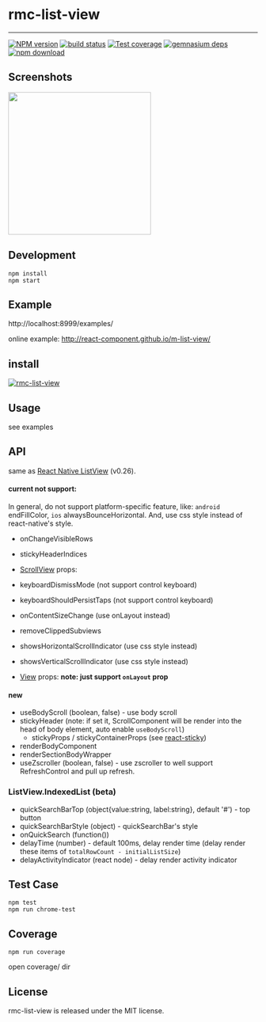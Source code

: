 # rmc-list-view
---

[![NPM version][npm-image]][npm-url]
[![build status][travis-image]][travis-url]
[![Test coverage][coveralls-image]][coveralls-url]
[![gemnasium deps][gemnasium-image]][gemnasium-url]
[![npm download][download-image]][download-url]

[npm-image]: http://img.shields.io/npm/v/rmc-list-view.svg?style=flat-square
[npm-url]: http://npmjs.org/package/rmc-list-view
[travis-image]: https://img.shields.io/travis/react-component/m-list-view.svg?style=flat-square
[travis-url]: https://travis-ci.org/react-component/m-list-view
[coveralls-image]: https://img.shields.io/coveralls/react-component/m-list-view.svg?style=flat-square
[coveralls-url]: https://coveralls.io/r/react-component/m-list-view?branch=master
[gemnasium-image]: http://img.shields.io/gemnasium/react-component/m-list-view.svg?style=flat-square
[gemnasium-url]: https://gemnasium.com/react-component/m-list-view
[node-image]: https://img.shields.io/badge/node.js-%3E=_0.10-green.svg?style=flat-square
[node-url]: http://nodejs.org/download/
[download-image]: https://img.shields.io/npm/dm/rmc-list-view.svg?style=flat-square
[download-url]: https://npmjs.org/package/rmc-list-view


## Screenshots

<img src="https://os.alipayobjects.com/rmsportal/ddyjYtQFAIywppH.png" width="288"/>


## Development

```
npm install
npm start
```

## Example

http://localhost:8999/examples/

online example: http://react-component.github.io/m-list-view/

## install

[![rmc-list-view](https://nodei.co/npm/rmc-list-view.png)](https://npmjs.org/package/rmc-list-view)

## Usage
see examples

## API

same as [React Native ListView](https://facebook.github.io/react-native/docs/listview.html#content)
(v0.26).

#### current not support:
In general, do not support platform-specific feature,
like: `android` endFillColor, `ios` alwaysBounceHorizontal.
And, use css style instead of react-native's style.

- onChangeVisibleRows
- stickyHeaderIndices

- [ScrollView](https://facebook.github.io/react-native/docs/scrollview.html#props) props:
- keyboardDismissMode (not support control keyboard)
- keyboardShouldPersistTaps (not support control keyboard)
- onContentSizeChange (use onLayout instead)
- removeClippedSubviews
- showsHorizontalScrollIndicator (use css style instead)
- showsVerticalScrollIndicator (use css style instead)

- [View](https://facebook.github.io/react-native/docs/view.html#props) props: **note: just support `onLayout` prop**

#### new
- useBodyScroll (boolean, false) - use body scroll
- stickyHeader (note: if set it, ScrollComponent will be render into the head of body element, auto enable `useBodyScroll`)
    - stickyProps / stickyContainerProps (see [react-sticky](https://github.com/captivationsoftware/react-sticky))
- renderBodyComponent
- renderSectionBodyWrapper
- useZscroller (boolean, false) - use zscroller to well support RefreshControl and pull up refresh.

### ListView.IndexedList (beta)
- quickSearchBarTop (object{value:string, label:string}, default '#') - top button
- quickSearchBarStyle (object) - quickSearchBar's style
- onQuickSearch (function())
- delayTime (number) - default 100ms, delay render time (delay render these items of `totalRowCount - initialListSize`)
- delayActivityIndicator (react node) - delay render activity indicator


## Test Case

```
npm test
npm run chrome-test
```

## Coverage

```
npm run coverage
```

open coverage/ dir

## License

rmc-list-view is released under the MIT license.
